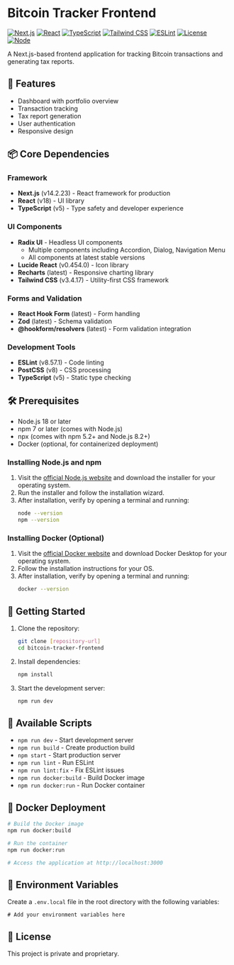 # Bitcoin Tracker Frontend

[![Next.js](https://img.shields.io/badge/Next.js-14.2.23-black)](https://nextjs.org/)
[![React](https://img.shields.io/badge/React-18-blue)](https://reactjs.org/)
[![TypeScript](https://img.shields.io/badge/TypeScript-5-blue)](https://www.typescriptlang.org/)
[![Tailwind CSS](https://img.shields.io/badge/Tailwind-3.4.17-38B2AC)](https://tailwindcss.com/)
[![ESLint](https://img.shields.io/badge/ESLint-8.57.1-4B32C3)](https://eslint.org/)
[![License](https://img.shields.io/badge/License-Private-red)]()
[![Node](https://img.shields.io/badge/Node-%3E%3D18-green)]()

A Next.js-based frontend application for tracking Bitcoin transactions and generating tax reports.

## 🚀 Features

- Dashboard with portfolio overview
- Transaction tracking
- Tax report generation
- User authentication
- Responsive design

## 📦 Core Dependencies

### Framework
- **Next.js** (v14.2.23) - React framework for production
- **React** (v18) - UI library
- **TypeScript** (v5) - Type safety and developer experience

### UI Components
- **Radix UI** - Headless UI components
  - Multiple components including Accordion, Dialog, Navigation Menu
  - All components at latest stable versions
- **Lucide React** (v0.454.0) - Icon library
- **Recharts** (latest) - Responsive charting library
- **Tailwind CSS** (v3.4.17) - Utility-first CSS framework

### Forms and Validation
- **React Hook Form** (latest) - Form handling
- **Zod** (latest) - Schema validation
- **@hookform/resolvers** (latest) - Form validation integration

### Development Tools
- **ESLint** (v8.57.1) - Code linting
- **PostCSS** (v8) - CSS processing
- **TypeScript** (v5) - Static type checking

## 🛠️ Prerequisites

- Node.js 18 or later
- npm 7 or later (comes with Node.js)
- npx (comes with npm 5.2+ and Node.js 8.2+)
- Docker (optional, for containerized deployment)

### Installing Node.js and npm

1. Visit the [official Node.js website](https://nodejs.org/) and download the installer for your operating system.
2. Run the installer and follow the installation wizard.
3. After installation, verify by opening a terminal and running:
   ```bash
   node --version
   npm --version
   ```

### Installing Docker (Optional)

1. Visit the [official Docker website](https://www.docker.com/get-started) and download Docker Desktop for your operating system.
2. Follow the installation instructions for your OS.
3. After installation, verify by opening a terminal and running:
   ```bash
   docker --version
   ```

## 🚀 Getting Started

1. Clone the repository:
   ```bash
   git clone [repository-url]
   cd bitcoin-tracker-frontend
   ```

2. Install dependencies:
   ```bash
   npm install
   ```

3. Start the development server:
   ```bash
   npm run dev
   ```

## 📜 Available Scripts

- `npm run dev` - Start development server
- `npm run build` - Create production build
- `npm start` - Start production server
- `npm run lint` - Run ESLint
- `npm run lint:fix` - Fix ESLint issues
- `npm run docker:build` - Build Docker image
- `npm run docker:run` - Run Docker container

## 🐳 Docker Deployment

```bash
# Build the Docker image
npm run docker:build

# Run the container
npm run docker:run

# Access the application at http://localhost:3000
```

## 🔧 Environment Variables

Create a `.env.local` file in the root directory with the following variables:
```env
# Add your environment variables here
```

## 📝 License

This project is private and proprietary.